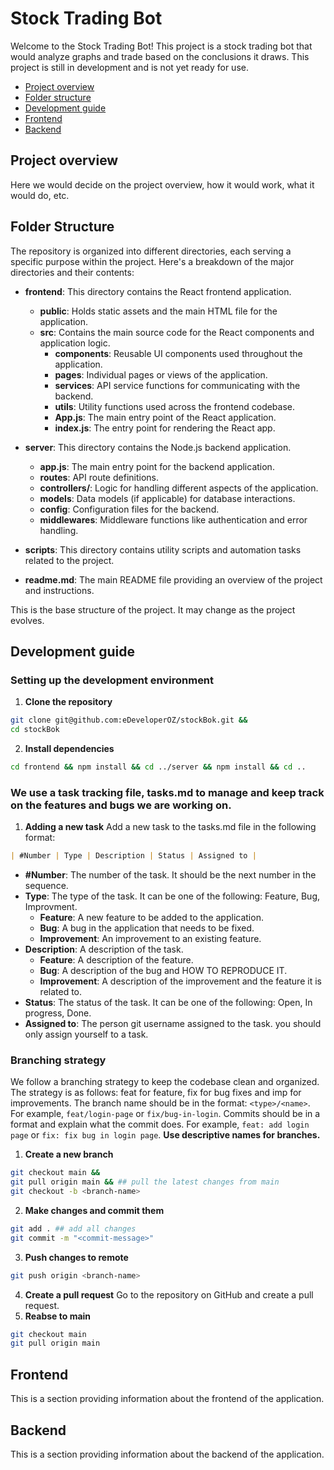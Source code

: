 # Stock Trading Bot 

Welcome to the Stock Trading Bot! This project is a stock trading bot that would analyze graphs and trade based on the conclusions it draws. This project is still in development and is not yet ready for use.

- [Project overview](#project-overview)
- [Folder structure](#folder-structure)
- [Development guide](#development-guide)
- [Frontend](#frontend)
- [Backend](#backend)

## Project overview

Here we would decide on the project overview, how it would work, what it would do, etc.

## Folder Structure

The repository is organized into different directories, each serving a specific purpose within the project. Here's a breakdown of the major directories and their contents:

- **frontend**: This directory contains the React frontend application.

  - **public**: Holds static assets and the main HTML file for the application.
  - **src**: Contains the main source code for the React components and application logic.
    - **components**: Reusable UI components used throughout the application.
    - **pages**: Individual pages or views of the application.
    - **services**: API service functions for communicating with the backend.
    - **utils**: Utility functions used across the frontend codebase.
    - **App.js**: The main entry point of the React application.
    - **index.js**: The entry point for rendering the React app.

- **server**: This directory contains the Node.js backend application.

  - **app.js**: The main entry point for the backend application.
  - **routes**: API route definitions.
  - **controllers/**: Logic for handling different aspects of the application.
  - **models**: Data models (if applicable) for database interactions.
  - **config**: Configuration files for the backend.
  - **middlewares**: Middleware functions like authentication and error handling.

- **scripts**: This directory contains utility scripts and automation tasks related to the project.

- **readme.md**: The main README file providing an overview of the project and instructions.

This is the base structure of the project. It may change as the project evolves.

## Development guide

### Setting up the development environment
1. **Clone the repository**
``` bash 
git clone git@github.com:eDeveloperOZ/stockBok.git && 
cd stockBok
```
2. **Install dependencies**
``` bash
cd frontend && npm install && cd ../server && npm install && cd ..
```

### We use a task tracking file, tasks.md to manage and keep track on the features and bugs we are working on.
1. **Adding a new task**
Add a new task to the tasks.md file in the following format:
``` markdown
| #Number | Type | Description | Status | Assigned to |
```
 - **#Number**: The number of the task. It should be the next number in the sequence.
- **Type**: The type of the task. It can be one of the following: Feature, Bug, Improvment.
    - **Feature**: A new feature to be added to the application.
    - **Bug**: A bug in the application that needs to be fixed.
    - **Improvement**: An improvement to an existing feature.
- **Description**: A description of the task.
    - **Feature**: A description of the feature.
    - **Bug**: A description of the bug and HOW TO REPRODUCE IT.
    - **Improvement**: A description of the improvement and the feature it is related to.
- **Status**: The status of the task. It can be one of the following: Open, In progress, Done.
- **Assigned to**: The person git username assigned to the task. you should only assign yourself to a task.

### Branching strategy
We follow a branching strategy to keep the codebase clean and organized. The strategy is as follows: feat for feature, fix for bug fixes and imp for improvements. The branch name should be in the format: `<type>/<name>`. For example, `feat/login-page` or `fix/bug-in-login`.
Commits should be in a format and  explain what the commit does. For example, `feat: add login page` or `fix: fix bug in login page`.
**Use descriptive names for branches.**
1. **Create a new branch**
``` bash
git checkout main && 
git pull origin main && ## pull the latest changes from main
git checkout -b <branch-name>
```
2. **Make changes and commit them**
```bash 
git add . ## add all changes
git commit -m "<commit-message>"
```
3. **Push changes to remote**
```bash
git push origin <branch-name>
```
4. **Create a pull request**
Go to the repository on GitHub and create a pull request. 
5. **Reabse to main**
```bash 
git checkout main
git pull origin main
```

## Frontend

This is a section providing information about the frontend of the application.

## Backend

This is a section providing information about the backend of the application.
